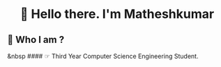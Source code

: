 <h1 align="center">👋 Hello there. I'm Matheshkumar</h1>

## 🔰 **Who I am ?**
&nbsp ####  ☞ Third Year Computer Science Engineering Student.

